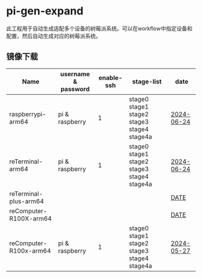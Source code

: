# pi-gen-expand

此工程用于自动生成适配多个设备的树莓派系统。可以在workflow中指定设备和配置，然后自动生成对应的树莓派系统。

## 镜像下载

| Name                  |   username & password   | enable-ssh |        stage-list       |      date      |
|-----------------------|-------------------------|------------|-------------------------|----------------|
| raspberrypi-arm64     | pi & raspberry          | 1          | stage0 stage1 stage2 stage3 stage4 stage4a | [2024-06-24](https://github.com/is-qian/pi-gen/actions/runs/9641251531/artifacts/1630637877)|
| reTerminal-arm64      | pi & raspberry          | 1          | stage0 stage1 stage2 stage3 stage4 stage4a | [2024-06-24](https://github.com/is-qian/pi-gen/actions/runs/9641936603/artifacts/1630832884)|
| reTerminal-plus-arm64 |                         |            |                         |   [DATE](NULL) |
| reComputer-R100X-arm64|                         |            |                         |   [DATE](NULL) |
| reComputer-R100x-arm64 | pi & raspberry          | 1          | stage0 stage1 stage2 stage3 stage4 stage4a | [2024-05-27](https://github.com/is-qian/pi-gen/actions/runs/9253280057/artifacts/1540667824) |

